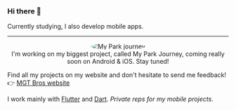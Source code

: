 ### Hi there 👋

Currently studying, I also develop mobile apps. 

---

<p align="center">
  <img src="https://my-park-journey.b-cdn.net/App%20logo.png?width=250" alt="My Park journey" style="border-radius: 50%;"><br>
  <a>I'm working on my biggest project, called My Park Journey, coming really soon on Android & iOS. Stay tuned!</a>
</p>

Find all my projects on my website and don't hesitate to send me feedback!  
👉 [MGT Bros website](https://mgt-bros.com)

I work mainly with [Flutter](https://flutter.dev/) and [Dart](https://dart.dev/). *Private reps for my mobile projects.*
